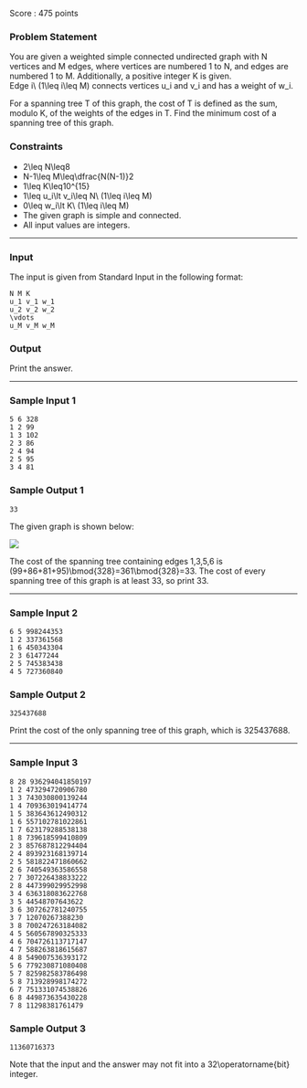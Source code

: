 Score : 475 points

### Problem Statement

You are given a weighted simple connected undirected graph with N vertices and M edges, where vertices are numbered 1 to N, and edges are numbered 1 to M. Additionally, a positive integer K is given.  
Edge i\ (1\leq i\leq M) connects vertices u\_i and v\_i and has a weight of w\_i.

For a spanning tree T of this graph, the cost of T is defined as the sum, modulo K, of the weights of the edges in T.
Find the minimum cost of a spanning tree of this graph.

### Constraints

* 2\leq N\leq8
* N-1\leq M\leq\dfrac{N(N-1)}2
* 1\leq K\leq10^{15}
* 1\leq u\_i\lt v\_i\leq N\ (1\leq i\leq M)
* 0\leq w\_i\lt K\ (1\leq i\leq M)
* The given graph is simple and connected.
* All input values are integers.

---

### Input

The input is given from Standard Input in the following format:

```
N M K
u_1 v_1 w_1
u_2 v_2 w_2
\vdots
u_M v_M w_M
```

### Output

Print the answer.

---

### Sample Input 1

```
5 6 328
1 2 99
1 3 102
2 3 86
2 4 94
2 5 95
3 4 81
```

### Sample Output 1

```
33
```

The given graph is shown below:

![](https://img.atcoder.jp/abc328/67d2cc2b93ec47687a733cd379c3c07c.png)

The cost of the spanning tree containing edges 1,3,5,6 is (99+86+81+95)\bmod{328}=361\bmod{328}=33.
The cost of every spanning tree of this graph is at least 33, so print 33.

---

### Sample Input 2

```
6 5 998244353
1 2 337361568
1 6 450343304
2 3 61477244
2 5 745383438
4 5 727360840
```

### Sample Output 2

```
325437688
```

Print the cost of the only spanning tree of this graph, which is 325437688.

---

### Sample Input 3

```
8 28 936294041850197
1 2 473294720906780
1 3 743030800139244
1 4 709363019414774
1 5 383643612490312
1 6 557102781022861
1 7 623179288538138
1 8 739618599410809
2 3 857687812294404
2 4 893923168139714
2 5 581822471860662
2 6 740549363586558
2 7 307226438833222
2 8 447399029952998
3 4 636318083622768
3 5 44548707643622
3 6 307262781240755
3 7 12070267388230
3 8 700247263184082
4 5 560567890325333
4 6 704726113717147
4 7 588263818615687
4 8 549007536393172
5 6 779230871080408
5 7 825982583786498
5 8 713928998174272
6 7 751331074538826
6 8 449873635430228
7 8 11298381761479
```

### Sample Output 3

```
11360716373
```

Note that the input and the answer may not fit into a 32\operatorname{bit} integer.